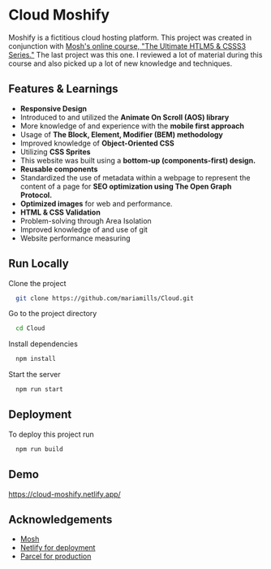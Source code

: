 
# Cloud Moshify

Moshify is a fictitious cloud hosting platform. This project was created in conjunction with [Mosh's online course, "The Ultimate HTLM5 & CSSS3 Series."](https://codewithmosh.com/courses) The last project was this one. I reviewed a lot of material during this course and also picked up a lot of new knowledge and techniques.

## Features & Learnings
- **Responsive Design**
- Introduced to and utilized the **Animate On Scroll (AOS) library**
- More knowledge of and experience with the **mobile first approach**
- Usage of **The Block, Element, Modifier (BEM) methodology**
- Improved knowledge of **Object-Oriented CSS**
- Utilizing **CSS Sprites**
- This website was built using a **bottom-up (components-first) design.**
- **Reusable components**
- Standardized the use of metadata within a webpage to represent the content of a page for **SEO optimization using The Open Graph Protocol.**
- **Optimized images** for web and performance.
- **HTML & CSS Validation**
- Problem-solving through Area Isolation
- Improved knowledge of and use of git
- Website performance measuring
## Run Locally

Clone the project

```bash
  git clone https://github.com/mariamills/Cloud.git
```

Go to the project directory

```bash
  cd Cloud
```

Install dependencies

```bash
  npm install
```

Start the server

```bash
  npm run start
```


## Deployment

To deploy this project run

```bash
  npm run build
```


## Demo

https://cloud-moshify.netlify.app/


## Acknowledgements

 - [Mosh](https://codewithmosh.com/)
 - [Netlify for deployment](https://www.netlify.com/)
 - [Parcel for production](https://parceljs.org/)
 

